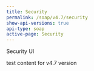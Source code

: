 ```yaml
---
title: Security
permalink: /soap/v4.7/security
show-api-versions: true
api-type: soap
active-page: Security
---
```


Security UI

test content for v4.7 version

